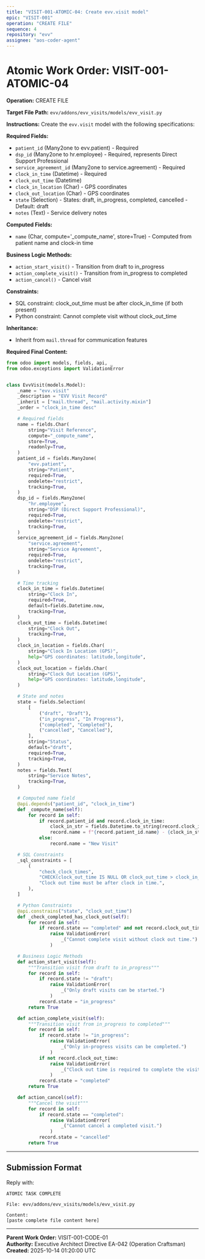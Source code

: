 ```yaml
---
title: "VISIT-001-ATOMIC-04: Create evv.visit model"
epic: "VISIT-001"
operation: "CREATE FILE"
sequence: 4
repository: "evv"
assignee: "aos-coder-agent"
---
```


# Atomic Work Order: VISIT-001-ATOMIC-04

**Operation:** CREATE FILE

**Target File Path:** `evv/addons/evv_visits/models/evv_visit.py`

**Instructions:**
Create the `evv.visit` model with the following specifications:

**Required Fields:**
- `patient_id` (Many2one to evv.patient) - Required
- `dsp_id` (Many2one to hr.employee) - Required, represents Direct Support Professional
- `service_agreement_id` (Many2one to service.agreement) - Required
- `clock_in_time` (Datetime) - Required
- `clock_out_time` (Datetime)
- `clock_in_location` (Char) - GPS coordinates
- `clock_out_location` (Char) - GPS coordinates
- `state` (Selection) - States: draft, in_progress, completed, cancelled - Default: draft
- `notes` (Text) - Service delivery notes

**Computed Fields:**
- `name` (Char, compute='_compute_name', store=True) - Computed from patient name and clock-in time

**Business Logic Methods:**
- `action_start_visit()` - Transition from draft to in_progress
- `action_complete_visit()` - Transition from in_progress to completed
- `action_cancel()` - Cancel visit

**Constraints:**
- SQL constraint: clock_out_time must be after clock_in_time (if both present)
- Python constraint: Cannot complete visit without clock_out_time

**Inheritance:**
- Inherit from `mail.thread` for communication features

**Required Final Content:**
```python
from odoo import models, fields, api, _
from odoo.exceptions import ValidationError


class EvvVisit(models.Model):
    _name = "evv.visit"
    _description = "EVV Visit Record"
    _inherit = ["mail.thread", "mail.activity.mixin"]
    _order = "clock_in_time desc"

    # Required fields
    name = fields.Char(
        string="Visit Reference",
        compute="_compute_name",
        store=True,
        readonly=True,
    )
    patient_id = fields.Many2one(
        "evv.patient",
        string="Patient",
        required=True,
        ondelete="restrict",
        tracking=True,
    )
    dsp_id = fields.Many2one(
        "hr.employee",
        string="DSP (Direct Support Professional)",
        required=True,
        ondelete="restrict",
        tracking=True,
    )
    service_agreement_id = fields.Many2one(
        "service.agreement",
        string="Service Agreement",
        required=True,
        ondelete="restrict",
        tracking=True,
    )

    # Time tracking
    clock_in_time = fields.Datetime(
        string="Clock In",
        required=True,
        default=fields.Datetime.now,
        tracking=True,
    )
    clock_out_time = fields.Datetime(
        string="Clock Out",
        tracking=True,
    )
    clock_in_location = fields.Char(
        string="Clock In Location (GPS)",
        help="GPS coordinates: latitude,longitude",
    )
    clock_out_location = fields.Char(
        string="Clock Out Location (GPS)",
        help="GPS coordinates: latitude,longitude",
    )

    # State and notes
    state = fields.Selection(
        [
            ("draft", "Draft"),
            ("in_progress", "In Progress"),
            ("completed", "Completed"),
            ("cancelled", "Cancelled"),
        ],
        string="Status",
        default="draft",
        required=True,
        tracking=True,
    )
    notes = fields.Text(
        string="Service Notes",
        tracking=True,
    )

    # Computed name field
    @api.depends("patient_id", "clock_in_time")
    def _compute_name(self):
        for record in self:
            if record.patient_id and record.clock_in_time:
                clock_in_str = fields.Datetime.to_string(record.clock_in_time)
                record.name = f"{record.patient_id.name} - {clock_in_str}"
            else:
                record.name = "New Visit"

    # SQL Constraints
    _sql_constraints = [
        (
            "check_clock_times",
            "CHECK(clock_out_time IS NULL OR clock_out_time > clock_in_time)",
            "Clock out time must be after clock in time.",
        ),
    ]

    # Python Constraints
    @api.constrains("state", "clock_out_time")
    def _check_completed_has_clock_out(self):
        for record in self:
            if record.state == "completed" and not record.clock_out_time:
                raise ValidationError(
                    _("Cannot complete visit without clock out time.")
                )

    # Business Logic Methods
    def action_start_visit(self):
        """Transition visit from draft to in_progress"""
        for record in self:
            if record.state != "draft":
                raise ValidationError(
                    _("Only draft visits can be started.")
                )
            record.state = "in_progress"
        return True

    def action_complete_visit(self):
        """Transition visit from in_progress to completed"""
        for record in self:
            if record.state != "in_progress":
                raise ValidationError(
                    _("Only in-progress visits can be completed.")
                )
            if not record.clock_out_time:
                raise ValidationError(
                    _("Clock out time is required to complete the visit.")
                )
            record.state = "completed"
        return True

    def action_cancel(self):
        """Cancel the visit"""
        for record in self:
            if record.state == "completed":
                raise ValidationError(
                    _("Cannot cancel a completed visit.")
                )
            record.state = "cancelled"
        return True
```

---

## Submission Format

Reply with:
```
ATOMIC TASK COMPLETE

File: evv/addons/evv_visits/models/evv_visit.py

Content:
[paste complete file content here]
```

---

**Parent Work Order:** VISIT-001-CODE-01  
**Authority:** Executive Architect Directive EA-042 (Operation Craftsman)  
**Created:** 2025-10-14 01:20:00 UTC

